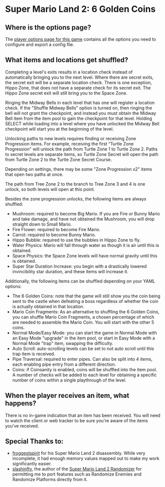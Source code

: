 # Super Mario Land 2: 6 Golden Coins

## Where is the options page?

The [player options page for this game](../player-options) contains all the options you need to configure and export a
config file.

## What items and locations get shuffled?

Completing a level's exits results in a location check instead of automatically bringing you to the next level.
Where there are secret exits, the secret exit will be a separate location check. There is one exception, Hippo Zone,
that does not have a separate check for its secret exit. The Hippo Zone secret exit will still bring you to the Space
Zone.

Ringing the Midway Bells in each level that has one will register a location check. If the "Shuffle Midway Bells" option
is turned on, then ringing the bell will not grant the checkpoint, and instead you must obtain the Midway Bell item from
the item pool to gain the checkpoint for that level. Holding SELECT while loading into a level where you have unlocked
the Midway Bell checkpoint will start you at the beginning of the level.

Unlocking paths to new levels requires finding or receiving Zone Progression items. For example, receiving the first
"Turtle Zone Progression" will unlock the path from Turtle Zone 1 to Turtle Zone 2. Paths to secret levels are separate
items, so Turtle Zone Secret will open the path from Turtle Zone 2 to the Turtle Zone Secret Course.

Depending on settings, there may be some "Zone Progression x2" items that open two paths at once.

The path from Tree Zone 2 to the branch to Tree Zone 3 and 4 is one unlock, so both levels will open at this point.

Besides the zone progression unlocks, the following items are always shuffled:
- Mushroom: required to become Big Mario. If you are Fire or Bunny Mario and take damage, and have not obtained the
Mushroom, you will drop straight down to Small Mario.
- Fire Flower: required to become Fire Mario.
- Carrot: required to become Bunny Mario.
- Hippo Bubble: required to use the bubbles in Hippo Zone to fly.
- Water Physics: Mario will fall through water as though it is air until this is obtained.
- Space Physics: the Space Zone levels will have normal gravity until this is obtained.
- Super Star Duration Increase: you begin with a drastically lowered invincibility star duration, and these items will
increase it.

Additionally, the following items can be shuffled depending on your YAML options:
- The 6 Golden Coins: note that the game will still show you the coin being sent to the castle when defeating a boss
regardless of whether the coin is actually obtained in that location.
- Mario Coin Fragments: As an alternative to shuffling the 6 Golden Coins, you can shuffle Mario Coin Fragments,
a chosen percentage of which are needed to assemble the Mario Coin. You will start with the other 5 coins.
- Normal Mode/Easy Mode: you can start the game in Normal Mode with an Easy Mode "upgrade" in the item pool, or start in
Easy Mode with a Normal Mode "trap" item, swapping the difficulty.
- Auto Scroll: auto-scrolling levels can be set to not auto scroll until this trap item is received.
- Pipe Traversal: required to enter pipes. Can also be split into 4 items, each enabling pipe entry from a different
direction.
- Coins: if Coinsanity is enabled, coins will be shuffled into the item pool. A number of checks will be added to each
level for obtaining a specific number of coins within a single playthrough of the level.


## When the player receives an item, what happens?

There is no in-game indication that an item has been received. You will need to watch the client or web tracker to be
sure you're aware of the items you've received.

## Special Thanks to:

- [froggestspirit](https://github.com/froggestspirit) for his Super Mario Land 2 disassembly. While very incomplete, it
had enough memory values mapped out to make my work significantly easier.
- [slashinfty](https://github.com/slashinfty), the author of the
[Super Mario Land 2 Randomizer](https://sml2r.download/) for permitting me to port features such as Randomize Enemies
and Randomize Platforms directly from it.